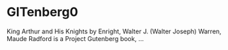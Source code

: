 # GITenberg0
King Arthur and His Knights by Enright, Walter J. (Walter Joseph) Warren, Maude Radford is a Project Gutenberg book, …
